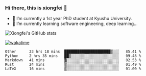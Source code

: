 ### Hi there, this is xiongfei 👋


- 🔭 I’m currently a 1st year PhD student at Kyushu University.
- 🌱 I’m currently learning software engineering, deep learning...

<!--
**Toma62299781/Toma62299781** is a ✨ _special_ ✨ repository because its `README.md` (this file) appears on your GitHub profile.
Here are some ideas to get you started:
-->

![Xiongfei's GitHub stats](https://github-readme-stats.vercel.app/api?username=Toma62299781)


[![wakatime](https://wakatime.com/badge/user/9e8d5516-d162-43e7-9563-87295d455a71.svg)](https://wakatime.com/@9e8d5516-d162-43e7-9563-87295d455a71)

<!--START_SECTION:waka-->
```text
Other      23 hrs 18 mins  █████████████████████▒░░░   85.41 % 
Python     2 hrs 35 mins   ██▒░░░░░░░░░░░░░░░░░░░░░░   09.48 % 
Markdown   41 mins         ▓░░░░░░░░░░░░░░░░░░░░░░░░   02.53 % 
Rust       24 mins         ▒░░░░░░░░░░░░░░░░░░░░░░░░   01.49 % 
LaTeX      16 mins         ▒░░░░░░░░░░░░░░░░░░░░░░░░   01.00 % 
```
<!--END_SECTION:waka-->

